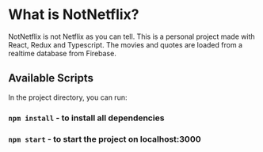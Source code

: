 # What is NotNetflix?

NotNetflix is not Netflix as you can tell. This is a personal project made with React, Redux and Typescript. The movies and quotes are loaded from a realtime database from Firebase.

## Available Scripts

In the project directory, you can run:

### `npm install` - to install all dependencies

### `npm start` - to start the project on localhost:3000

